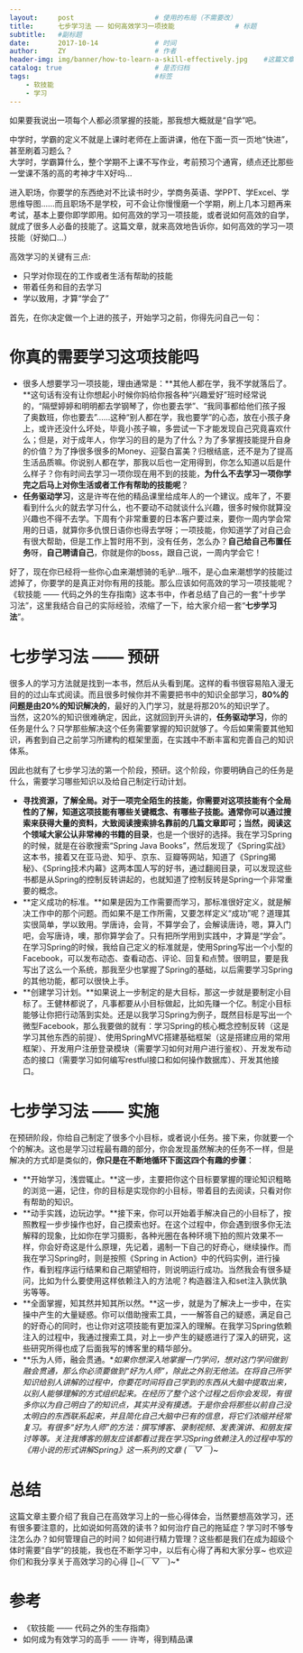```yaml
---
layout:     post                    # 使用的布局（不需要改）
title:      七步学习法 —— 如何高效学习一项技能               # 标题 
subtitle:   #副标题
date:       2017-10-14              # 时间
author:     ZY                      # 作者
header-img: img/banner/how-to-learn-a-skill-effectively.jpg    #这篇文章标题背景图片
catalog: true                       # 是否归档
tags:                               #标签
    - 软技能
    - 学习
---
```

如果要我说出一项每个人都必须掌握的技能，那我想大概就是“自学”吧。  

中学时，学霸的定义不就是上课时老师在上面讲课，他在下面一页一页地“快进”，甚至刷着习题么？  
大学时，学霸算什么，整个学期不上课不写作业，考前预习个通宵，绩点还比那些一堂课不落的高的考神才牛X好吗...  

进入职场，你要学的东西绝对不比读书时少，学商务英语、学PPT、学Excel、学思维导图......而且职场不是学校，可不会让你慢慢磨一个学期，刷上几本习题再来考试，基本上要你即学即用。如何高效的学习一项技能，或者说如何高效的自学，就成了很多人必备的技能了。这篇文章，就来高效地告诉你，如何高效的学习一项技能（好拗口...）  

高效学习的关键有三点:
- 只学对你现在的工作或者生活有帮助的技能
- 带着任务和目的去学习
- 学以致用，才算“学会了”

首先，在你决定做一个上进的孩子，开始学习之前，你得先问自己一句：

# 你真的需要学习这项技能吗

- 很多人想要学习一项技能，理由通常是：**其他人都在学，我不学就落后了。**这句话有没有让你想起小时候你妈给你报各种“兴趣爱好”班时经常说的，“隔壁婷婷和明明都去学钢琴了，你也要去学”、“我同事都给他们孩子报了奥数班，你也要去”......这种“别人都在学，我也要学”的心态，放在小孩子身上，或许还没什么坏处，毕竟小孩子嘛，多尝试一下才能发现自己究竟喜欢什么；但是，对于成年人，你学习的目的是为了什么？为了多掌握技能提升自身的价值？为了挣很多很多的Money、迎娶白富美？归根结底，还不是为了提高生活品质嘛。你说别人都在学，那我以后也一定用得到，你怎么知道以后是什么样子？你有时间去学习一项你现在用不到的技能，**为什么不去学习一项你学完之后马上对你生活或者工作有帮助的技能呢**？  
- **任务驱动学习**，这是许岑在他的精品课里给成年人的一个建议。成年了，不要看到什么火的就去学习什么，也不要动不动就谈什么兴趣，很多时候你就算没兴趣也不得不去学。下周有个非常重要的日本客户要过来，要你一周内学会常用的日语，就算你多仇恨日语你也得去学呀；一项技能，你知道学了对自己会有很大帮助，但是工作上暂时用不到，没有任务，怎么办？**自己给自己布置任务**呀，**自己聘请自己**，你就是你的boss，跟自己说，一周内学会它！

好了，现在你已经将一些你心血来潮想骑的毛驴...哦不，是心血来潮想学的技能过滤掉了，你要学的是真正对你有用的技能。那么应该如何高效的学习一项技能呢？《软技能 —— 代码之外的生存指南》这本书中，作者总结了自己的一套“十步学习法”，这里我结合自己的实际经验，浓缩了一下，给大家介绍一套“**七步学习法**”。

# 七步学习法 —— 预研
很多人的学习方法就是找到一本书，然后从头看到尾。这样的看书很容易陷入漫无目的的过山车式阅读。而且很多时候你并不需要把书中的知识全部学习，**80%的问题是由20%的知识解决的**，最好的入门学习，就是将那20%的知识学了。  
当然，这20%的知识很难确定，因此，这就回到开头讲的，**任务驱动学习**，你的任务是什么？只学那些解决这个任务需要掌握的知识就够了。今后如果需要其他知识，再套到自己之前学习所建构的框架里面，在实践中不断丰富和完善自己的知识体系。  

因此也就有了七步学习法的第一个阶段，预研。这个阶段，你要明确自己的任务是什么，需要学习哪些知识以及给自己制定行动计划。

- **寻找资源，了解全局。**对于一项完全陌生的技能，你需要对这项技能有个全局性的了解，知道这项技能有哪些关键概念、有哪些子技能。通常你可以通过搜索来获得大量的资料，大致阅读搜索排名靠前的几篇文章即可；当然，阅读这个领域大家公认非常棒的书籍的**目录**，也是一个很好的选择。我在学习Spring的时候，就是在谷歌搜索“Spring Java Books”，然后发现了《Spring实战》这本书，接着又在亚马逊、知乎、京东、豆瓣等网站，知道了《Spring揭秘》、《Spring技术内幕》这两本国人写的好书，通过翻阅目录，可以发现这些书都是从Spring的控制反转讲起的，也就知道了控制反转是Spring一个非常重要的概念。
- **定义成功的标准。**如果是因为工作需要而学习，那标准很好定义，就是解决工作中的那个问题。而如果不是工作所需，又要怎样定义“成功”呢？道理其实很简单，学以致用。学唐诗，会背，不算学会了，会解读唐诗，嗯，算入门吧，会写唐诗，噢，那你算学会了。只有把所学用到实践中，才算是“学会”。在学习Spring的时候，我给自己定义的标准就是，使用Spring写出一个小型的Facebook，可以发布动态、查看动态、评论、回复和点赞。很明显，要是我写出了这么一个系统，那我至少也掌握了Spring的基础，以后需要学习Spring的其他功能，都可以很快上手。
- **创建学习计划。**如果说上一步制定的是大目标，那这一步就是要制定小目标了。王健林都说了，凡事都要从小目标做起，比如先赚一个亿。制定小目标能够让你把行动落到实处。还是以我学习Spring为例子，既然目标是写出一个微型Facebook，那么我要做的就有：学习Spring的核心概念控制反转（这是学习其他东西的前提）、使用SpringMVC搭建基础框架（这是搭建应用的常用框架）、开发用户注册登录模块（需要学习如何对用户进行鉴权）、开发发布动态的接口（需要学习如何编写restful接口和如何操作数据库）、开发其他接口。

# 七步学习法 —— 实施
在预研阶段，你给自己制定了很多个小目标，或者说小任务。接下来，你就要一个个的解决。这也是学习过程最有趣的部分，你会发现虽然解决的任务不一样，但是解决的方式却是类似的，**你只是在不断地循环下面这四个有趣的步骤**：

- **开始学习，浅尝辄止。**这一步，主要把你这个目标要掌握的理论知识粗略的浏览一遍，记住，你的目标是实现你的小目标，带着目的去阅读，只看对你有帮助的知识。
- **动手实践，边玩边学。**接下来，你可以开始着手解决自己的小目标了，按照教程一步步操作也好，自己摸索也好。在这个过程中，你会遇到很多你无法解释的现象，比如你在学习摄影，各种光圈在各种环境下拍的照片效果不一样，你会好奇这是什么原理，先记着，遏制一下自己的好奇心，继续操作。而我在学习Spring时，则是按照《Spring in Action》中的代码实例，进行操作，看到程序运行结果和自己期望相符，则说明运行成功。当然我会有很多疑问，比如为什么要使用这样依赖注入的方法呢？构造器注入和set注入孰优孰劣等等。
- **全面掌握，知其然并知其所以然。**这一步，就是为了解决上一步中，在实操中产生的大量疑惑。你可以借助搜索工具，一一解答自己的疑惑，满足自己的好奇心的同时，也让你对这项技能有更加深入的理解。在我学习Spring依赖注入的过程中，我通过搜索工具，对上一步产生的疑惑进行了深入的研究，这些研究所得也成了后面我写的博客里的精华部分。
- **乐为人师，融会贯通。**如果你想深入地掌握一门学问，想对这门学问做到融会贯通，那么你必须要做到“好为人师”，除此之外别无他法。在将自己所学知识给别人讲解的过程中，你要花时间将自己学到的东西从大脑中提取出来，以别人能够理解的方式组织起来。在经历了整个这个过程之后你会发现，有很多你以为自己明白了的知识点，其实并没有摸透。于是你会将那些以前自己没太明白的东西联系起来，并且简化自己大脑中已有的信息，将它们浓缩并经常复习。有很多“好为人师”的方法：撰写博客、录制视频、发表演讲、和朋友探讨等等。关注我博客的朋友应该都看过我在学习Spring依赖注入的过程中写的《用小说的形式讲解Spring》这一系列的文章 (￣▽￣)~*

# 总结
这篇文章主要介绍了我自己在高效学习上的一些心得体会，当然要想高效学习，还有很多要注意的，比如说如何高效的读书？如何治疗自己的拖延症？学习时不够专注怎么办？如何管理自己的时间？如何进行精力管理？这些都是我们在成为超级个体时需要“自学”的技能，我也在不断学习中，以后有心得了再和大家分享~ 也欢迎你们和我分享关于高效学习的心得 []~(￣▽￣)~*


# 参考
- 《软技能 —— 代码之外的生存指南》
- 如何成为有效学习的高手 —— 许岑，得到精品课